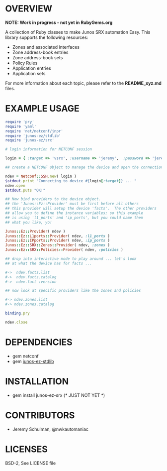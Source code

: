 # OVERVIEW

**NOTE: Work in progress - not yet in RubyGems.org**

A collection of Ruby classes to make Junos SRX automation Easy.  This library supports the following
resources:

  * Zones and associated interfaces
  * Zone address-book entries
  * Zone address-book sets
  * Policy Rules
  * Application entries
  * Application sets
  
For more information about each topic, please refer to the **README_xyz.md** files. 

# EXAMPLE USAGE
  
````ruby
require 'pry'
require 'yaml'
require 'net/netconf/jnpr'
require 'junos-ez/stdlib'
require 'junos-ez/srx'

# login information for NETCONF session 

login = { :target => 'vsrx', :username => 'jeremy',  :password => 'jeremy1',  }

## create a NETCONF object to manage the device and open the connection ...

ndev = Netconf::SSH.new( login )
$stdout.print "Connecting to device #{login[:target]} ... "
ndev.open
$stdout.puts "OK!"

## Now bind providers to the device object.
## the 'Junos::Ez::Provider' must be first before all others
## this provider will setup the device 'facts'.  The other providers
## allow you to define the instance variables; so this example
## is using 'l1_ports' and 'ip_ports', but you could name them
## what you like, yo!

Junos::Ez::Provider( ndev )
Junos::Ez::L1ports::Provider( ndev, :l1_ports )
Junos::Ez::IPports::Provider( ndev, :ip_ports )
Junos::Ez::SRX::Zones::Provider( ndev, :zones )
Junos::Ez::SRX::Policies::Provider( ndev, :policies )

## drop into interactive mode to play around ... let's look
## at what the device has for facts ...

#->  ndev.facts.list
#->  ndev.facts.catalog
#->  ndev.fact :version

## now look at specific providers like the zones and policies

#-> ndev.zones.list
#-> ndev.zones.catalog

binding.pry

ndev.close
````
  
# DEPENDENCIES

  * gem netconf
  * gem [junos-ez-stdlib](https://github.com/jeremyschulman/ruby-junos-ez-stdlib)


# INSTALLATION 

  * gem install junos-ez-srx  (* JUST NOT YET *)

# CONTRIBUTORS

  * Jeremy Schulman, @nwkautomaniac

# LICENSES

   BSD-2, See LICENSE file
